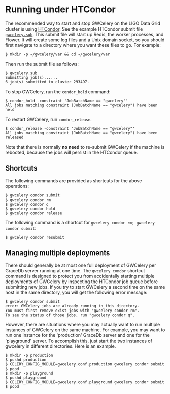 # Running under HTCondor

The recommended way to start and stop GWCelery on the LIGO Data Grid cluster is
using [HTCondor]. See the example HTCondor submit file [`gwcelery.sub`]. This
submit file will start up Redis, the worker processes, and Flower. It will
create some log files and a Unix domain socket, so you should first navigate to
a directory where you want these files to go. For example:

    $ mkdir -p ~/gwcelery/var && cd ~/gwcelery/var

Then run the submit file as follows:

    $ gwcelery.sub
    Submitting job(s)......
    6 job(s) submitted to cluster 293497.

To stop GWCelery, run the `condor_hold` command:

    $ condor_hold -constraint 'JobBatchName == "gwcelery"'
    All jobs matching constraint (JobBatchName == "gwcelery") have been held

To restart GWCelery, run `condor_release`:

    $ condor_release -constraint 'JobBatchName == "gwcelery"'
    All jobs matching constraint (JobBatchName == "gwcelery") have been released

Note that there is normally **no need** to re-submit GWCelery if the machine is
rebooted, because the jobs will persist in the HTCondor queue.

## Shortcuts

The following commands are provided as shortcuts for the above operations:

    $ gwcelery condor submit
    $ gwcelery condor rm
    $ gwcelery condor q
    $ gwcelery condor hold
    $ gwcelery condor release

The following command is a shortcut for
`gwcelery condor rm; gwcelery condor submit`:

    $ gwcelery condor resubmit

[HTCondor]: https://research.cs.wisc.edu/htcondor/
[`gwcelery.sub`]: https://git.ligo.org/emfollow/gwcelery/blob/master/gwcelery/data/gwcelery.sub

## Managing multiple deployments

There should generally be at most one full deployment of GWCelery per GraceDb
server running at one time. The `gwcelery condor` shortcut command is designed
to protect you from accidentally starting multiple deployments of GWCelery by
inspecting the HTCondor job queue before submitting new jobs. If you try to
start GWCelery a second time on the same host in the same directory, you will
get the following error message:

    $ gwcelery condor submit
    error: GWCelery jobs are already running in this directory.
    You must first remove exist jobs with "gwcelery condor rm".
    To see the status of those jobs, run "gwcelery condor q".

However, there are situations where you may actually want to run multiple
instances of GWCelery on the same machine. For example, you may want to run one
instance for the 'production' GraceDb server and one for the 'playground'
server. To accomplish this, just start the two instances of gwcelery in
different directories. Here is an example.

    $ mkdir -p production
    $ pushd production
    $ CELERY_CONFIG_MODULE=gwcelery.conf.production gwcelery condor submit
    $ popd
    $ mkdir -p playground
    $ pushd playground
    $ CELERY_CONFIG_MODULE=gwcelery.conf.playground gwcelery condor submit
    $ popd
